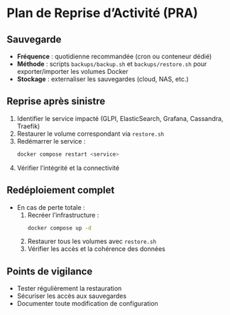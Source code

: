 # Plan de Reprise d’Activité (PRA)

## Sauvegarde
- **Fréquence** : quotidienne recommandée (cron ou conteneur dédié)
- **Méthode** : scripts `backups/backup.sh` et `backups/restore.sh` pour exporter/importer les volumes Docker
- **Stockage** : externaliser les sauvegardes (cloud, NAS, etc.)

## Reprise après sinistre
1. Identifier le service impacté (GLPI, ElasticSearch, Grafana, Cassandra, Traefik)
2. Restaurer le volume correspondant via `restore.sh`
3. Redémarrer le service :
   ```sh
   docker compose restart <service>
   ```
4. Vérifier l’intégrité et la connectivité

## Redéploiement complet
- En cas de perte totale :
  1. Recréer l’infrastructure :
     ```sh
     docker compose up -d
     ```
  2. Restaurer tous les volumes avec `restore.sh`
  3. Vérifier les accès et la cohérence des données

## Points de vigilance
- Tester régulièrement la restauration
- Sécuriser les accès aux sauvegardes
- Documenter toute modification de configuration

